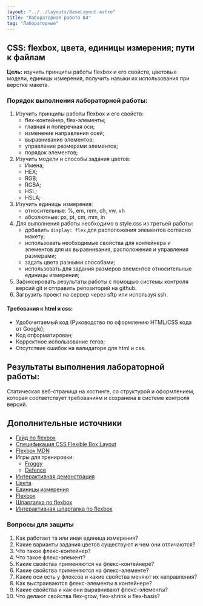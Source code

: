 ```yaml
---
layout: "../../layouts/BaseLayout.astro"
title: "Лабораторная работа №4"
tag: "Лабораторные"
---
```


## CSS: flexbox, цвета, единицы измерения; пути к файлам

**Цель:** изучить принципы работы flexbox и его свойств, цветовые модели, единицы измерения, получить навыки их использования при верстке макета.

### Порядок выполнения лабораторной работы:

1. Изучить принципы работы flexbox и его свойств:
    - flex-контейнер, flex-элементы;
    - главная и поперечная оси;
    - изменение направления осей;
    - выравнивание элементов;
    - управление размерами элементов;
    - порядок элементов;
1. Изучить модели и способы задания цветов:
    - Имена;
    - HEX;
    - RGB;
    - RGBA;
    - HSL;
    - HSLA;
3. Изучить единицы измерения:
    - относительные: %, em, rem, ch, vw, vh
    - абсолютные: px, pt, cm, mm, in
4. Для выполнения работы необходимо в style.css из третьей работы:
    - добавить `display: flex` для расположения элементов согласно макету;
    - использовать необходимые свойства для контейнера и элементов для их выравнивания, расположения и управления размерами;
    - задать цвета разными способами;
    - использовать для задания размеров элементов относительные единицы измерения;
5. Зафиксировать результаты работы с помощью системы контроля версий git и отправить репозиторий на github.
6. Загрузить проект на сервер через sftp или используя ssh.

#### Требования к html и css:

- Удобочитаемый код (Руководство по оформлению HTML/CSS кода от Google);
- Код отформатирован;
- Корректное использование тегов;
- Отсутствие ошибок на валидаторе для html и css.

## Результаты выполнения лабораторной работы:

Статическая веб-страница на хостинге, со структурой и оформлением, которая соответствует требованиям и сохранена в системе контроля версий.

## Дополнительные источники

* [Гайд по flexbox](https://doka.guide/css/flexbox-guide/)
* [Спецификация CSS Flexible Box Layout](https://www.w3.org/TR/css-flexbox-1/)
* [Flexbox MDN](https://developer.mozilla.org/ru/docs/Learn/CSS/CSS_layout/Flexbox)
* Игры для тренировки:
    * [Froggy](http://flexboxfroggy.com/)
    * [Defence](http://www.flexboxdefense.com/)
* [Интерактивная демонстрация](https://codepen.io/enxaneta/full/adLPwv)
* [Цвета](https://developer.mozilla.org/ru/docs/Web/HTML/Applying_color)
* [Единицы измерения](https://developer.mozilla.org/ru/docs/Learn/CSS/Building_blocks/Values_and_units)
* [Flexbox](https://semicolon.dev/tutorial/css/complete-css-flex-tutorial)
* [Шпаргалка по flexbox](https://dev.to/joyshaheb/flexbox-cheat-sheets-in-2021-css-2021-3edl)
* [Интерактивная шпаргалка по flexbox](https://tpverstak.ru/flex-cheatsheet/)

### Вопросы для защиты

1. Как работает та или иная единица измерения?
1. Какие варианты задания цветов существуют и чем они отличаются?
1. Что такое флекс-контейнер?
1. Что такое флекс-элемент?
1. Какие свойства применяются на флекс-контейнере?
1. Какие свойства применяются на флекс-элементе?
1. Какие оси есть у флексов и какие свойства меняют их направления?
1. Как выстраиваются флекс-элементы в контейнере?
1. Какие свойства и как они выравнивают флекс-элементы?
1. Что делают свойства flex-grow, flex-shrink и flex-basis?